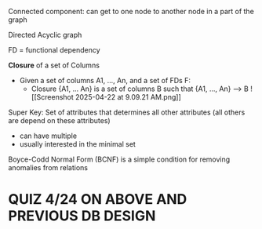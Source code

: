 
Connected component: can get to one node to another node in a part of the graph

Directed Acyclic graph

FD = functional dependency

**Closure** of a set of Columns
- Given a set of columns A1, ..., An, and a set of FDs F:
	- Closure {A1, ... An} is a set of columns B such that {A1, ..., An} --> B
	![[Screenshot 2025-04-22 at 9.09.21 AM.png]]

Super Key: Set of attributes that determines all other attributes (all others are depend on these attributes)
- can have multiple
- usually interested in the minimal set


Boyce-Codd Normal Form (BCNF) is a simple condition for removing anomalies from relations

# QUIZ 4/24 ON ABOVE AND PREVIOUS DB DESIGN



